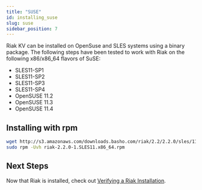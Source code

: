```yaml
---
title: "SUSE"
id: installing_suse
slug: suse
sidebar_position: 7
---
```


[install verify]: ../../setup/installing/verify.md

Riak KV can be installed on OpenSuse and SLES systems using a binary package. The following steps have been tested to work with Riak on
the following x86/x86_64 flavors of SuSE:

* SLES11-SP1
* SLES11-SP2
* SLES11-SP3
* SLES11-SP4
* OpenSUSE 11.2
* OpenSUSE 11.3
* OpenSUSE 11.4

## Installing with rpm

```bash
wget http://s3.amazonaws.com/downloads.basho.com/riak/2.2/2.2.0/sles/11/riak-2.2.0-1.SLES11.x86_64.rpm
sudo rpm -Uvh riak-2.2.0-1.SLES11.x86_64.rpm
```

## Next Steps

Now that Riak is installed, check out [Verifying a Riak Installation][install verify].
